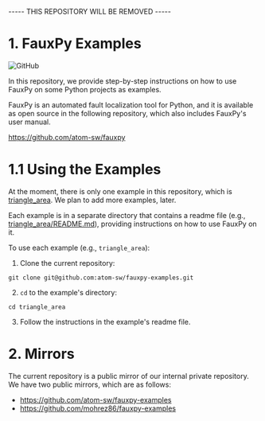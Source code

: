 ----- THIS REPOSITORY WILL BE REMOVED -----

# 1. FauxPy Examples

![GitHub](https://img.shields.io/github/license/atom-sw/fauxpy-examples)

In this repository, we provide step-by-step instructions on
how to use FauxPy on some Python projects as examples.

FauxPy is an automated fault localization tool for Python, and it is
available as open source in the following repository, which
also includes FauxPy's user manual.

https://github.com/atom-sw/fauxpy

# 1.1 Using the Examples

At the moment, there is only one example in this repository,
which is [triangle_area](triangle_area). We plan to add
more examples, later.

Each example is in a separate directory that contains
a readme file (e.g.,
[triangle_area/README.md](triangle_area/README.md)), providing instructions
on how to use FauxPy on it.

To use each example (e.g., `triangle_area`):

1. Clone the current repository:

```
git clone git@github.com:atom-sw/fauxpy-examples.git
```

2. `cd` to the example's directory:

```
cd triangle_area
```

3. Follow the instructions in the example's readme file.


# 2. Mirrors

The current repository is a public mirror of our
internal private repository. We have two public
mirrors, which are as follows:


- https://github.com/atom-sw/fauxpy-examples
- https://github.com/mohrez86/fauxpy-examples
